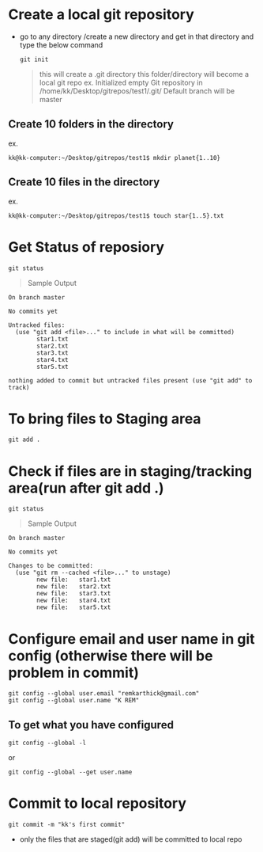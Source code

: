 # Create a local git repository

- go to any directory /create a new directory and get in that directory and type the below command

  ```
  git init
  ```
  > this will create a .git directory
  > this folder/directory will become a local git repo
  > ex. Initialized empty Git repository in /home/kk/Desktop/gitrepos/test1/.git/
  > Default branch will be master
## Create 10 folders in the directory
ex.
```
kk@kk-computer:~/Desktop/gitrepos/test1$ mkdir planet{1..10}
```
## Create 10 files in the directory
ex.
```
kk@kk-computer:~/Desktop/gitrepos/test1$ touch star{1..5}.txt
```
# Get Status of reposiory

```
git status
```
> Sample Output
```
On branch master

No commits yet

Untracked files:
  (use "git add <file>..." to include in what will be committed)
        star1.txt
        star2.txt
        star3.txt
        star4.txt
        star5.txt

nothing added to commit but untracked files present (use "git add" to track)
```
# To bring files to Staging area

```
git add .
```

# Check if files are in staging/tracking area(run after git add .)
```
git status
```

> Sample Output
```
On branch master

No commits yet

Changes to be committed:
  (use "git rm --cached <file>..." to unstage)
        new file:   star1.txt
        new file:   star2.txt
        new file:   star3.txt
        new file:   star4.txt
        new file:   star5.txt

```
# Configure email and user name in git config (otherwise there will be problem in commit)

```
git config --global user.email "remkarthick@gmail.com"
git config --global user.name "K REM"
```
## To get what you have configured

```
git config --global -l
```
or
```
git config --global --get user.name
```
# Commit to local repository
```
git commit -m "kk's first commit"
```
- only the files that are staged(git add) will be committed to local repo


